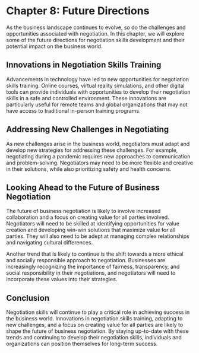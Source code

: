 Chapter 8: Future Directions
============================

As the business landscape continues to evolve, so do the challenges and opportunities associated with negotiation. In this chapter, we will explore some of the future directions for negotiation skills development and their potential impact on the business world.

Innovations in Negotiation Skills Training
------------------------------------------

Advancements in technology have led to new opportunities for negotiation skills training. Online courses, virtual reality simulations, and other digital tools can provide individuals with opportunities to develop their negotiation skills in a safe and controlled environment. These innovations are particularly useful for remote teams and global organizations that may not have access to traditional in-person training programs.

Addressing New Challenges in Negotiating
----------------------------------------

As new challenges arise in the business world, negotiators must adapt and develop new strategies for addressing these challenges. For example, negotiating during a pandemic requires new approaches to communication and problem-solving. Negotiators may need to be more flexible and creative in their solutions, while also prioritizing safety and health concerns.

Looking Ahead to the Future of Business Negotiation
---------------------------------------------------

The future of business negotiation is likely to involve increased collaboration and a focus on creating value for all parties involved. Negotiators will need to be skilled at identifying opportunities for value creation and developing win-win solutions that maximize value for all parties. They will also need to be adept at managing complex relationships and navigating cultural differences.

Another trend that is likely to continue is the shift towards a more ethical and socially responsible approach to negotiation. Businesses are increasingly recognizing the importance of fairness, transparency, and social responsibility in their negotiations, and negotiators will need to incorporate these values into their strategies.

Conclusion
----------

Negotiation skills will continue to play a critical role in achieving success in the business world. Innovations in negotiation skills training, adapting to new challenges, and a focus on creating value for all parties are likely to shape the future of business negotiation. By staying up-to-date with these trends and continuing to develop their negotiation skills, individuals and organizations can position themselves for long-term success.
